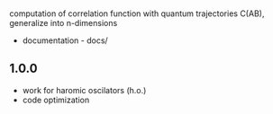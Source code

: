 ###



computation of correlation function with quantum trajectories C(AB), generalize into n-dimensions 
- documentation - docs/


## 1.0.0

- work for haromic oscilators (h.o.) 
- code optimization 

